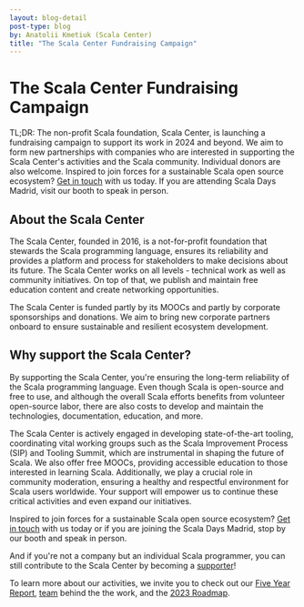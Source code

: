 ```yaml
---
layout: blog-detail
post-type: blog
by: Anatolii Kmetiuk (Scala Center)
title: "The Scala Center Fundraising Campaign"
---
```


# The Scala Center Fundraising Campaign

TL;DR: The non-profit Scala foundation, Scala Center, is launching a fundraising campaign to support its work in 2024 and beyond. We aim to form new partnerships with companies who are interested in supporting the Scala Center's activities and the Scala community. Individual donors are also welcome. Inspired to join forces for a sustainable Scala open source ecosystem? [Get in touch](https://airtable.com/appu0c7lWteTaOonJ/shrMKPncLDdVK5cyW) with us today. If you are attending Scala Days Madrid, visit our booth to speak in person.

## About the Scala Center

The Scala Center, founded in 2016, is a not-for-profit foundation that stewards the Scala programming language, ensures its reliability and provides a platform and process for stakeholders to make decisions about its future. The Scala Center works on all levels - technical work as well as community initiatives. On top of that, we publish and maintain free education content and create networking opportunities.

The Scala Center is funded partly by its MOOCs and partly by corporate sponsorships and donations. We aim to bring new corporate partners onboard to ensure sustainable and resilient ecosystem development.

## Why support the Scala Center?

By supporting the Scala Center, you're ensuring the long-term reliability of the Scala programming language. Even though Scala is open-source and free to use, and although the overall Scala efforts benefits from volunteer open-source labor, there are also costs to develop and maintain the technologies, documentation, education, and more.

The Scala Center is actively engaged in developing state-of-the-art tooling, coordinating vital working groups such as the Scala Improvement Process (SIP) and Tooling Summit, which are instrumental in shaping the future of Scala. We also offer free MOOCs, providing accessible education to those interested in learning Scala. Additionally, we play a crucial role in community moderation, ensuring a healthy and respectful environment for Scala users worldwide. Your support will empower us to continue these critical activities and even expand our initiatives.

Inspired to join forces for a sustainable Scala open source ecosystem? [Get in touch](https://airtable.com/appu0c7lWteTaOonJ/shrMKPncLDdVK5cyW) with us today or if you are joining the Scala Days Madrid, stop by our booth and speak in person.

And if you're not a company but an individual Scala programmer, you can still contribute to the Scala Center by becoming a [supporter](https://scala.epfl.ch/records/first-five-years/support)!

To learn more about our activities, we invite you to check out our [Five Year Report](https://scala.epfl.ch/records/first-five-years/), [team](https://scala.epfl.ch/team.html) behind the the work, and the [2023 Roadmap](https://www.scala-lang.org/blog/2023/01/31/scala-center-2023-roadmap.html).
